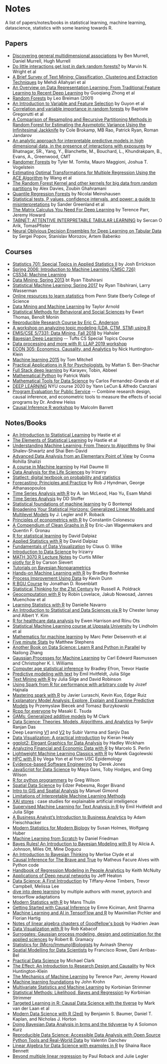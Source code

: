 # Notes

A list of papers/notes/books in statistical learning, machine learning, datascience, statistics with some leaning towards R.

## Papers
- [Discovering general multidimensional associations](https://arxiv.org/abs/1303.1828) by Ben Murrell, Daniel Murrell, Hugh Murrell 
- [Do little interactions get lost in dark random forests?](https://www.ncbi.nlm.nih.gov/pmc/articles/PMC4815164/) by Marvin N. Wright et al
- [A Brief Survey of Text Mining: Classification, Clustering and Extraction Techniques](https://arxiv.org/abs/1707.02919v2) by Mehdi Allahyari et al
- [An Overview on Data Representation Learning: From Traditional Feature Learning to Recent Deep Learning](https://arxiv.org/abs/1611.08331v1) by Guoqiang Zhong et al
- [Random Forests](https://www.stat.berkeley.edu/~breiman/randomforest2001.pdf)  by Leo Breiman (2001)
- [An Introduction to Variable and Feature Selection](www.jmlr.org/papers/volume3/guyon03a/guyon03a.pdf) by Guyon et al
- [Correlation and variable importance in random forests](https://arxiv.org/abs/1310.5726) by Baptiste Gregorutti et al
- [A Comparison of Resampling and Recursive Partitioning Methods in Random Forest for Estimating the Asymptotic Variance Using the Infinitesimal Jackknife](https://arxiv.org/abs/1706.06150) by Cole Brokamp, MB Rao, Patrick Ryan, Roman Jandarov
- [An analytic approach for interpretable predictive models in high dimensional data, in the presence of interactions with exposures](https://doi.org/10.1101/102475) by Bhatnagar, SR., Yang, Y., Blanchette, M., Bouchard, L., Khundrakpam, B., Evans, A., Greenwood, CMT
- [Randomer Forests](https://arxiv.org/abs/1506.03410v2) by Tyler M. Tomita, Mauro Maggioni, Joshua T. Vogelstein
- [Estimating Optimal Transformations for Multiple Regression Using the ACE Algorithm](www.jds-online.com/files/JDS-156.pdf) by Wang et al
- [The Random Forest Kernel and other kernels for big data from random partitions](https://arxiv.org/abs/1402.4293) by Alex Davies, Zoubin Ghahramani
- [Quantile Regression Forests](http://www.jmlr.org/papers/v7/meinshausen06a.html) by Nicolai Meinshausen
- [Statistical tests, P values, confidence intervals, and power: a guide to misinterpretations](https://www.ncbi.nlm.nih.gov/pmc/articles/PMC4877414/) by Sander Greenland et al
- [The Matrix Calculus You Need For Deep Learning](https://arxiv.org/abs/1802.01528) by Terence Parr, Jeremy Howard
- [TABNET: ATTENTIVE INTERPRETABLE TABULAR LEARNING](https://arxiv.org/abs/1908.07442) by Sercan O Arik, TomasPfister
- [Neural Oblivious Decision Ensembles for Deep Learning on Tabular Data](https://arxiv.org/abs/1909.06312) by Sergei Popov, Stanislav Morozov, Artem Babenko


## Courses
- [Statistics 701: Special Topics in Applied Statistics II](http://dept.stat.lsa.umich.edu/~jerrick/courses/stat701/index.html) by Josh Errickson
- [Spring 2006: Introduction to Machine Learning (CMSC 726)](http://www.cs.umd.edu/class/spring2006/cmsc726/schedule.html)
- [CS534: Machine Learning](http://web.engr.oregonstate.edu/~tgd/classes/534/index.html)
- [Data Mining: Spring 2013](http://www.stat.cmu.edu/~ryantibs/datamining/) bt Ryan Tibshirani
- [Statistical Machine Learning: Spring 2017](http://www.stat.cmu.edu/~ryantibs/statml/) by Ryan Tibshirani, Larry Wasserman
- [Online resources to learn statistics](https://onlinecourses.science.psu.edu/statprogram/) from Penn State Eberly College of Science
- [Data Mining and Machine Learning](http://euler.stat.yale.edu/~tba3/stat665/) by Taylor Arnold
- [Statistical Methods for Behavioral and Social Sciences](https://web.stanford.edu/class/psych252/index.html) by Ewart Thomas, Benoît Monin
- [Reproducible Research Course by Eric C. Anderson](http://eriqande.github.io/rep-res-web/)
- [A workshop on analyzing topic modeling (LDA, CTM, STM) using R](https://github.com/wesslen/Topic-Modeling-Workshop-with-R)
- [EMIS/CSE 5/7331: Data Mining, Fall 2018](https://michael.hahsler.net/SMU/EMIS7332/) by Hahsler
- [Bayesian Deep Learning](https://www.cs.tufts.edu/comp/150BDL/2019f/index.html) -- Tufts CS Special Topics Course
- [Data processing and more with R: LLAP 2019 workshop](https://github.com/Learning-Library-Analytics-Project/LLAP-Workshop-2019)
- [ECON 305: Economics, Causality, and Analytics](http://www.nickchk.com/econ305.html) by Nick Huntington-Klein
- [Machine learning 2015](https://www.cs.cmu.edu/~ninamf/courses/601sp15/lectures.shtml) by Tom Mitchell
- [Practical Applications in R for Psychologists.](https://github.com/mattansb/Practical-Applications-in-R-for-Psychologists) by Mattan S. Ben-Shachar
- [Full Stack deep learning](https://fullstackdeeplearning.com/) by Karayev, Tobin, Abbeel
- [Mathematical Python](http://www.math.ubc.ca/~pwalls/math-python/) by Patrick Walls
- [Mathematical Tools for Data Science](https://cds.nyu.edu/math-tools/) by Carlos Fernandez-Granda et al
- [DEEP LEARNING](https://atcold.github.io/pytorch-Deep-Learning/) NYU course 2020 by Yann LeCun & Alfredo Canziani
- [Program Evaluation for Public Service](https://evalf20.classes.andrewheiss.com/) -- Combine research design, causal inference, and econometric tools to measure the effects of social programs by Dr. Andrew Heiss
- [Causal Inference R workshop](https://github.com/malcolmbarrett/causal_inference_r_workshop) by Malcolm Barrett

## Notes/Books
- [An Introduction to Statistical Learning](http://www-bcf.usc.edu/~gareth/ISL/) by Hastie et al
- [The Elements of Statistical Learning](https://web.stanford.edu/~hastie/ElemStatLearn/) by Hastie et al
- [Understanding Machine Learning: From Theory to Algorithms](http://www.cs.huji.ac.il/~shais/UnderstandingMachineLearning/) by Shai Shalev-Shwartz and Shai Ben-David
- [Advanced Data Analysis from an Elementary Point of View](http://www.stat.cmu.edu/~cshalizi/ADAfaEPoV/) by Cosma Rohilla Shalizi
- [A course in Machine learning](http://ciml.info/) by Hall Daume III
- [Data Analysis for the Life Sciences](https://leanpub.com/dataanalysisforthelifesciences) by Irizarry
- [Statlect: digital textbook on probability and statistics](https://statlect.com/)
- [Forecasting: Principles and Practice](http://otexts.org/fpp2/) by Rob J Hyndman, George Athanasopoulos
- [Time Series Analysis with R](www.stats.uwo.ca/faculty/aim/tsar/tsar.pdf) by A. Ian McLeod, Hao Yu, Esam Mahdi
- [Time Series Analysis](http://www.stat.pitt.edu/stoffer/tsa4/) by DD Stoffer
- [Statistical foundations of machine learning](www.ulb.ac.be/di/map/gbonte/mod_stoch/syl.pdf) by G Bontempi
- [Broadening Your Statistical Horizons: Generalized Linear Models and Multilevel Models](https://bookdown.org/roback/bookdown-bysh/) by J. Legler and P. Roback
- [Principles of econometrics with R](https://bookdown.org/ccolonescu/RPoE4/) by Constantin Colonescu
- [A Compendium of Clean Graphs in R](http://shinyapps.org/apps/RGraphCompendium/index.php) by Eric-Jan Wagenmakers and Quentin F. Gronau
- [R for statistical learning](https://daviddalpiaz.github.io/r4sl/) by David Dalpiaz
- [Applied Statistics with R](https://daviddalpiaz.github.io/appliedstats/) by David Dalpiaz
- [Fundamentals of Data Visualization](http://serialmentor.com/dataviz/) by Claus O. Wilke
- [Introduction to Data Science](https://rafalab.github.io/dsbook/) by Irizarry
- [MATH 3070 R Lecture Notes](http://www.math.utah.edu/~cmiller/classes/FA183070/MATH3070LabBook/) by Curtis Miller
- [plotly for R](http://plotly-book.cpsievert.me/) by Carson Sievert
- [Tutorials on Bayesian Nonparametrics](http://stat.columbia.edu/~porbanz/npb-tutorial.html)
- [Hands-on Machine Learning with R](https://bradleyboehmke.github.io/hands-on-machine-learning-with-r/) by Bradley Boehmke
- [Process Improvement Using Data](http://learnche.org/pid) by Kevin Dunn
- [R BGU Course](http://www.john-ros.com/Rcourse/) by Jonathan D. Rosenblatt
- [Statistical Thinking for the 21st Century](http://thinkstats.org/) by Russell A. Poldrack
- [Geocomputation with R](https://geocompr.robinlovelace.net/) by Robin Lovelace, Jakub Nowosad, Jannes Muenchow et al
- [Learning Statistics with R](https://learningstatisticswithr.com/) by Danielle Navarro
- [An Introduction to Statistical and Data Sciences via R](https://moderndive.com/index.html) by Chester Ismay and Albert Y. Kim
- [R for healthcare data analysis](https://surgicalinformatics.github.io/healthyr_book/) by Ewen Harrison and Riinu Ots
- [Statistical Machine Learning course at Uppsala University](http://www.it.uu.se/edu/course/homepage/sml) by Lindholm et al
- [Mathematics for machine learning](https://mml-book.com/) by Marc Peter Deisenroth et al
- [Five minute Stats](http://stephens999.github.io/fiveMinuteStats/) by Matthew Stephens
- [Another Book on Data Science: Learn R and Python in Parallel](https://www.anotherbookondatascience.com/) by Nailong Zhang
- [Gaussian Processes for Machine Learning](http://www.gaussianprocess.org/gpml/) by Carl Edward Rasmussen and Christopher K. I. Williams
- [Computer age statistical inference](https://web.stanford.edu/~hastie/CASI/index.html) by Bradley Efron, Trevor Hastie
- [Predictive modeling with text](https://text-and-modeling-in-r.netlify.com/) by Emil Hvitfeldt, Julia Silge
- [Text Mining with R](https://www.tidytextmining.com/) by Julia Silge and David Robinson
- [Using Spark from R for performance with arbitrary code](https://sparkfromr.com/) by Jozef Hajnala
- [Mastering spark with R](https://therinspark.com/) by  Javier Luraschi, Kevin Kuo, Edgar Ruiz
- [Explanatory Model Analysis: Explore, Explain and Examine Predictive Models](https://pbiecek.github.io/ema/) by Przemyslaw Biecek and Tomasz Burzykowski
- [Rcpp for everyone](https://teuder.github.io/rcpp4everyone_en/) by Masaki E. Tsuda
- [GAMs: Generalized additive models](https://m-clark.github.io/generalized-additive-models/introduction.html) by M Clark
- [Data Science: Theories, Models, Algorithms, and Analytics](https://srdas.github.io/MLBook/) by Sanjiv Ranjan Das
- Deep Learning [V1](https://srdas.github.io/DLBook/) and [V2](https://srdas.github.io/DLBook2/) by Subir Varma and Sanjiv Das
- [Data Visualization: A practical introduction](https://socviz.co/) by Kieran Healy
- [ggplot2: Elegant Graphics for Data Analysis](https://ggplot2-book.org/) by Hadley Wickham
- [Analyzing Financial and Economic Data with R](https://www.msperlin.com/afedR/) by Marcelo S. Perlin
- [Lightweight Machine Learning Classics with R](https://lmlcr.gagolewski.com/) by Marek Gagolewski
- [HPC with R](https://uscbiostats.github.io/hpc-with-r/) by Vega Yon et al from USC Epidemology
- [Evidence-based Software Engineering](http://www.knosof.co.uk/ESEUR/) by Derek Jones
- [JavaScript for Data Science](http://js4ds.org/) by Maya Gans, Toby Hodges, and Greg Wilson
- [R for python programmers](http://tidynomicon.tech/) by Greg Wilson
- [Spatial Data Science](https://keen-swartz-3146c4.netlify.app/) by Edzer Pebesma, Roger Bivand
- [Intro to GIS and Spatial Analysis](https://mgimond.github.io/Spatial/index.html) by Manuel Gimond
- [Limitations of Interpretable Machine Learning Methods](https://compstat-lmu.github.io/iml_methods_limitations/)
- [XAI stores](https://pbiecek.github.io/xai_stories/) : case studies for explainable artificial intelligence
- [Supervised Machine Learning for Text Analysis in R](https://smltar.com/) by Emil Hvitfeldt and Julia Silge
- [A Business Analyst’s Introduction to Business Analytics](https://www.causact.com/) by Adam Fleischhacker
- [Modern Statistics for Modern Biology](https://www.huber.embl.de/msmb/) by Susan Holmes, Wolfgang Huber
- [Machine Learning from Scratch](https://dafriedman97.github.io/mlbook/content/introduction.html) by Daniel Friedman
- [Bayes Rules! An Introduction to Bayesian Modeling with R](https://www.bayesrulesbook.com/) by Alicia A. Johnson, Miles Ott, Mine Dogucu
- [An Introduction to Bayesian Thinking](https://statswithr.github.io/book/) by Merlise Clyde et al
- [Causal Inference for The Brave and True](https://matheusfacure.github.io/python-causality-handbook/landing-page.html) by Matheus Facure Alves with Python code
- [Handbook of Regression Modeling in People Analytics](http://peopleanalytics-regression-book.org/index.html) by Keith McNulty
- [Applications of Deep neural networks](https://github.com/jeffheaton/t81_558_deep_learning) by Jeff Heaton
- [Data Science: A First Introduction](https://ubc-dsci.github.io/introduction-to-datascience/) by Tiffany-Anne Timbers, Trevor Campbell, Melissa Lee
- [dive into deep learning](https://d2l.ai/index.html) by multiple authors with mxnet, pytorch and tensorflow adaptations
- [Modern Statistics with R](http://www.modernstatisticswithr.com/) by Mans Thulin
- [Getting Started with Causal Inference](https://causalinference.gitlab.io/) by Emre Kiciman, Amit Sharma
- [Machine Learning and AI in TensorFlow and R](https://theoreticalecology.github.io/machinelearning/) by Maximilian Pichler and Florian Hartig
- [Notes of linear algebra chapters of Goodfellow's book](https://hadrienj.github.io/deep-learning-book-series-home/) by Hadrien Jean
- [Data Visualization with R](https://rkabacoff.github.io/datavis/) by Rob Kabacof
- [Surrogates: Gaussian process modeling, design and optimization for the applied sciences](https://bookdown.org/rbg/surrogates/) by Robert B. Gramacy
- [Statistics for (Micro/Immuno)Biologists](https://microimmunostats.netlify.app/) by Avinash Shenoy
- [Spatial Modelling for Data Scientists](https://gdsl-ul.github.io/san/) by Francisco Rowe, Dani Arribas-Bel
- [Practical Data Science](https://m-clark.github.io/data-processing-and-visualization/https://m-clark.github.io/data-processing-and-visualization/) by Michael Clark
- [The Effect: An Introduction to Research Design and Causality](https://theeffectbook.net/) by Nick Huntington-Klein
- [The Mechanics of Machine Learning](https://mlbook.explained.ai/) by Terence Parr, Jeremy Howard
- [Machine learning foundations](https://github.com/jonkrohn/ML-foundations) by John Krohn
- [Multivariate Statistics and Machine Learning](http://www.strimmerlab.org/publications/lecture-notes/MATH38161/) by Korbinian Strimmer
- [Statistical Methods: Likelihood, Bayes and Regression](http://www.strimmerlab.org/publications/lecture-notes/MATH20802/) by Korbinian Strimmer
- [Targeted Learning in R: Causal Data Science with the tlverse](https://tlverse.org/tlverse-handbook/) by Mark van der Laan et al
- [Modern Data Science with R (2ed)](https://mdsr-book.github.io/mdsr2e/) by Benjamin S. Baumer, Daniel T. Kaplan, and Nicholas J. Horton
- [Doing Bayesian Data Analysis in brms and the tidyverse](https://bookdown.org/content/3686/) by A Solomon Kurz
- [Reproducible Data Science: Accessible Data Analysis with Open Source Python Tools and Real-World Data](https://valdanchev.github.io/reproducible-data-science-python/intro.html) by Valentin Danchev
- [Linear Algebra for Data Science with examples in R](https://shainarace.github.io/LinearAlgebra/) by Shaina Race Bennett
- [Beyond multiple linear regression](https://bookdown.org/roback/bookdown-BeyondMLR/) by Paul Roback and Julie Legler

